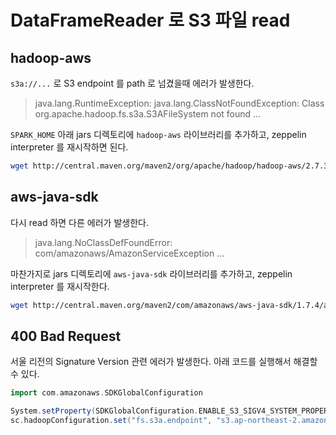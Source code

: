# DataFrameReader 로 S3 파일 read

## hadoop-aws

`s3a://...` 로 S3 endpoint 를 path 로 넘겼을때 에러가 발생한다.

> java.lang.RuntimeException: java.lang.ClassNotFoundException: Class org.apache.hadoop.fs.s3a.S3AFileSystem not found ...

`SPARK_HOME` 아래 jars 디렉토리에 `hadoop-aws` 라이브러리를 추가하고, zeppelin interpreter 를 재시작하면 된다.

```sh
wget http://central.maven.org/maven2/org/apache/hadoop/hadoop-aws/2.7.3/hadoop-aws-2.7.3.jar
```

## aws-java-sdk

다시 read 하면 다른 에러가 발생한다.

> java.lang.NoClassDefFoundError: com/amazonaws/AmazonServiceException ...

마찬가지로 jars 디렉토리에 `aws-java-sdk` 라이브러리를 추가하고, zeppelin interpreter 를 재시작한다.

```sh
wget http://central.maven.org/maven2/com/amazonaws/aws-java-sdk/1.7.4/aws-java-sdk-1.7.4.jar
```

## 400 Bad Request

서울 리전의 Signature Version 관련 에러가 발생한다. 아래 코드를 실행해서 해결할 수 있다.

```scala
import com.amazonaws.SDKGlobalConfiguration

System.setProperty(SDKGlobalConfiguration.ENABLE_S3_SIGV4_SYSTEM_PROPERTY, "true")
sc.hadoopConfiguration.set("fs.s3a.endpoint", "s3.ap-northeast-2.amazonaws.com")
```

